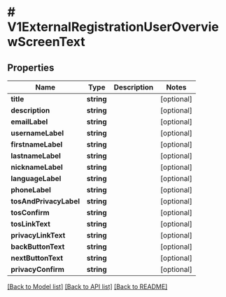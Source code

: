 # # V1ExternalRegistrationUserOverviewScreenText

## Properties

Name | Type | Description | Notes
------------ | ------------- | ------------- | -------------
**title** | **string** |  | [optional]
**description** | **string** |  | [optional]
**emailLabel** | **string** |  | [optional]
**usernameLabel** | **string** |  | [optional]
**firstnameLabel** | **string** |  | [optional]
**lastnameLabel** | **string** |  | [optional]
**nicknameLabel** | **string** |  | [optional]
**languageLabel** | **string** |  | [optional]
**phoneLabel** | **string** |  | [optional]
**tosAndPrivacyLabel** | **string** |  | [optional]
**tosConfirm** | **string** |  | [optional]
**tosLinkText** | **string** |  | [optional]
**privacyLinkText** | **string** |  | [optional]
**backButtonText** | **string** |  | [optional]
**nextButtonText** | **string** |  | [optional]
**privacyConfirm** | **string** |  | [optional]

[[Back to Model list]](../../README.md#models) [[Back to API list]](../../README.md#endpoints) [[Back to README]](../../README.md)
